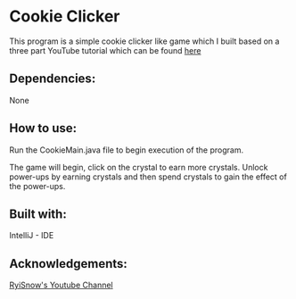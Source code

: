 Cookie Clicker
==============
This program is a simple cookie clicker like game which I built based on a three part YouTube tutorial
which can be found [here](https://www.youtube.com/watch?v=5AEIgLzueHk&fbclid=IwAR3uNbGV-9V8G-0ibm3Jj8v_aGnQMiFbaxaLowdTc5CEMgHtoU9AuGV3qT0&ab_channel=RyiSnow)

Dependencies:
-------------
None

How to use:
-----------
Run the CookieMain.java file to begin execution of the program.

The game will begin, click on the crystal to earn more crystals. Unlock power-ups by earning crystals
and then spend crystals to gain the effect of the power-ups.

Built with:
-----------
IntelliJ - IDE

Acknowledgements:
-----------------
[RyiSnow's Youtube Channel](https://www.youtube.com/channel/UCS94AD0gxLakurK-6jnqV1w)
